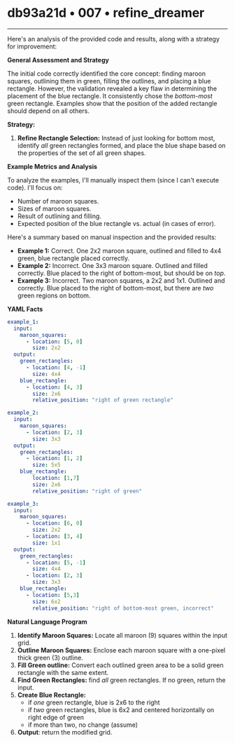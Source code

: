 # db93a21d • 007 • refine_dreamer

---
Here's an analysis of the provided code and results, along with a strategy for improvement:

**General Assessment and Strategy**

The initial code correctly identified the core concept: finding maroon squares, outlining them in green, filling the outlines, and placing a blue rectangle. However, the validation revealed a key flaw in determining the placement of the blue rectangle. It consistently chose the *bottom-most* green rectangle. Examples show that the position of the added rectangle should depend on all others.

**Strategy:**

1.  **Refine Rectangle Selection:** Instead of just looking for bottom most, identify *all* green rectangles formed, and place the blue shape based on the properties of the set of all green shapes.

**Example Metrics and Analysis**

To analyze the examples, I'll manually inspect them (since I can't execute code). I'll focus on:

*   Number of maroon squares.
*   Sizes of maroon squares.
*   Result of outlining and filling.
*   Expected position of the blue rectangle vs. actual (in cases of error).

Here's a summary based on manual inspection and the provided results:

*   **Example 1:** Correct. One 2x2 maroon square, outlined and filled to 4x4 green, blue rectangle placed correctly.
*   **Example 2:** Incorrect. One 3x3 maroon square. Outlined and filled correctly. Blue placed to the right of bottom-most, but should be on *top*.
*  **Example 3:** Incorrect. Two maroon squares, a 2x2 and 1x1. Outlined and correctly. Blue placed to the right of bottom-most, but there are *two* green regions on bottom.

**YAML Facts**

```yaml
example_1:
  input:
    maroon_squares:
      - location: [5, 0]
        size: 2x2
  output:
    green_rectangles:
      - location: [4, -1]
        size: 4x4
    blue_rectangle:
      - location: [4, 3]
        size: 2x6
        relative_position: "right of green rectangle"

example_2:
  input:
    maroon_squares:
      - location: [2, 3]
        size: 3x3
  output:
    green_rectangles:
      - location: [1, 2]
        size: 5x5
    blue_rectangle:
        location: [1,7]
        size: 2x6
        relative_position: "right of green"

example_3:
  input:
    maroon_squares:
      - location: [6, 0]
        size: 2x2
      - location: [3, 4]
        size: 1x1
  output:
    green_rectangles:
      - location: [5, -1]
        size: 4x4
      - location: [2, 3]
        size: 3x3
    blue_rectangle:
      - location: [5,3]
        size: 6x2
        relative_position: "right of bottom-most green, incorrect"
```

**Natural Language Program**

1.  **Identify Maroon Squares:** Locate all maroon (9) squares within the input grid.
2.  **Outline Maroon Squares:** Enclose each maroon square with a one-pixel thick green (3) outline.
3.  **Fill Green outline:** Convert each outlined green area to be a solid green rectangle with the same extent.
4. **Find Green Rectangles:** find *all* green rectangles. If no green, return the input.
5.  **Create Blue Rectangle:**
    - if *one* green rectangle, blue is 2x6 to the right
    - if *two* green rectangles, blue is 6x2 and centered horizontally on right edge of green
    - if more than two, no change (assume)
6. **Output**: return the modified grid.

